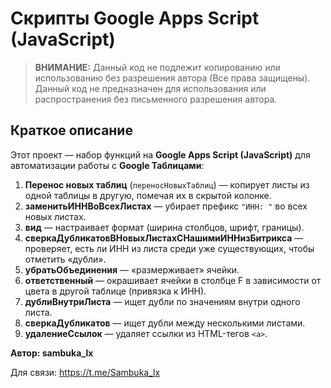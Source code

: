 # Скрипты Google Apps Script (JavaScript)

> **ВНИМАНИЕ:** Данный код не подлежит копированию или использованию без разрешения автора (Все права защищены).
> Данный код не предназначен для использования или распространения без письменного разрешения автора.

## Краткое описание

Этот проект — набор функций на **Google Apps Script (JavaScript)** для автоматизации работы с **Google Таблицами**:
1. **Перенос новых таблиц** (`переносНовыхТаблиц`) — копирует листы из одной таблицы в другую, помечая их в скрытой колонке.
2. **заменитьИННВоВсехЛистах** — убирает префикс `"ИНН: "` во всех новых листах.
3. **вид** — настраивает формат (ширина столбцов, шрифт, границы).
4. **сверкаДубликатовВНовыхЛистахСНашимиИННизБитрикса** — проверяет, есть ли ИНН из листа среди уже существующих, чтобы отметить «дубли».
5. **убратьОбъединения** — «размерживает» ячейки.
6. **ответственный** — окрашивает ячейки в столбце F в зависимости от цвета в другой таблице (привязка к ИНН).
7. **дублиВнутриЛиста** — ищет дубли по значениям внутри одного листа.
8. **сверкаДубликатов** — ищет дубли между несколькими листами.
9. **удалениеСсылок** — удаляет ссылки из HTML-тегов `<a>`.

**Автор: sambuka_lx**

Для связи: https://t.me/Sambuka_lx
